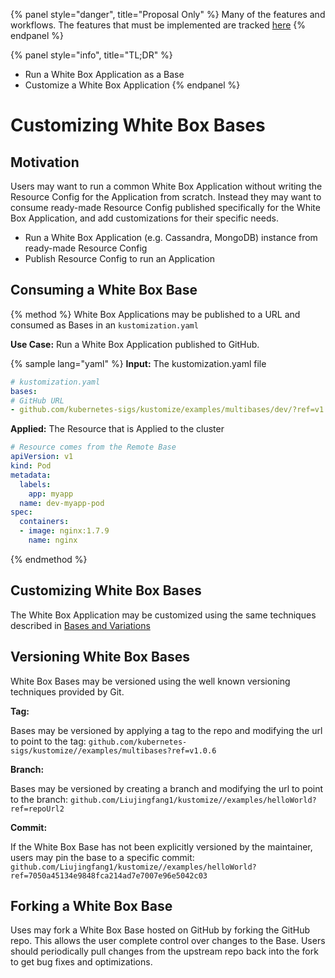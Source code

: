 {% panel style="danger", title="Proposal Only" %}
Many of the features and workflows.  The features that must be implemented
are tracked [here](https://github.com/kubernetes/kubectl/projects/7)
{% endpanel %}

{% panel style="info", title="TL;DR" %}
- Run a White Box Application as a Base
- Customize a White Box Application
{% endpanel %}

# Customizing White Box Bases

## Motivation

Users may want to run a common White Box Application without writing the Resource Config
for the Application from scratch.  Instead they may want to consume ready-made Resource
Config published specifically for the White Box Application, and add customizations for
their specific needs.

- Run a White Box Application (e.g. Cassandra, MongoDB) instance from ready-made Resource Config
- Publish Resource Config to run an Application

## Consuming a White Box Base

{% method %}
White Box Applications may be published to a URL and consumed as Bases in an `kustomization.yaml`

**Use Case:** Run a White Box Application published to GitHub.

{% sample lang="yaml" %}
**Input:** The kustomization.yaml file

```yaml
# kustomization.yaml
bases:
# GitHub URL
- github.com/kubernetes-sigs/kustomize/examples/multibases/dev/?ref=v1.0.6
```

**Applied:** The Resource that is Applied to the cluster

```yaml
# Resource comes from the Remote Base
apiVersion: v1
kind: Pod
metadata:
  labels:
    app: myapp
  name: dev-myapp-pod
spec:
  containers:
  - image: nginx:1.7.9
    name: nginx
```
{% endmethod %}

## Customizing White Box Bases

The White Box Application may be customized using the same techniques described in
[Bases and Variations](project_variants.md)

## Versioning White Box Bases

White Box Bases may be versioned using the well known versioning techniques provided by Git.

**Tag:**

Bases may be versioned by applying a tag to the repo and modifying the url to point to the tag: 
`github.com/kubernetes-sigs/kustomize//examples/multibases?ref=v1.0.6`

**Branch:**

Bases may be versioned by creating a branch and modifying the url to point to the branch: 
`github.com/Liujingfang1/kustomize//examples/helloWorld?ref=repoUrl2`

**Commit:**

If the White Box Base has not been explicitly versioned by the maintainer, users may pin the
base to a specific commit: 
`github.com/Liujingfang1/kustomize//examples/helloWorld?ref=7050a45134e9848fca214ad7e7007e96e5042c03`

## Forking a White Box Base

Uses may fork a White Box Base hosted on GitHub by forking the GitHub repo.  This allows the user
complete control over changes to the Base.  Users should periodically pull changes from the
upstream repo back into the fork to get bug fixes and optimizations.



